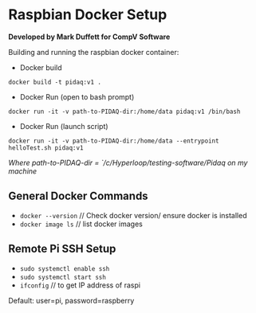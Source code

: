 # Raspbian Docker Setup
**Developed by Mark Duffett for CompV Software**

Building and running the raspbian docker container:

* Docker build
```
docker build -t pidaq:v1 .
```

* Docker Run (open to bash prompt)
```
docker run -it -v path-to-PIDAQ-dir:/home/data pidaq:v1 /bin/bash
```

* Docker Run (launch script)
```
docker run -it -v path-to-PIDAQ-dir:/home/data --entrypoint helloTest.sh pidaq:v1
```

*Where path-to-PIDAQ-dir = `/c/Hyperloop/testing-software/Pidaq on my machine*

## General Docker Commands
* `docker --version` // Check docker version/ ensure docker is installed
* `docker image ls` // list docker images

## Remote Pi SSH Setup
* `sudo systemctl enable ssh`
* `sudo systemctl start ssh`
* `ifconfig` // to get IP address of raspi

Default: user=pi, password=raspberry

